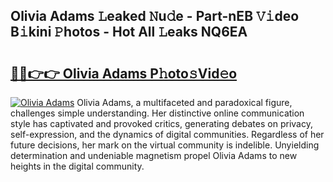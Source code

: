 ## Olivia Adams 𝙻eaked 𝙽u𝚍e - Part-nEB 𝚅𝚒deo B𝚒kini 𝙿hotos - Hot All 𝙻eaks NQ6EA

# <h2><a href="http://ld44t3b.urlbe.top/?page=Olivia+Adams">🔗🔗👉👉 Olivia Adams P𝚑oto𝚜Vid𝚎o</a></h2>

[![Olivia Adams](https://i.imgur.com/eBuTRDB.gif)](http://ld44t3b.urlbe.top/?page=Olivia+Adams)
Olivia Adams, a multifaceted and paradoxical figure, challenges simple understanding. Her distinctive online communication style has captivated and provoked critics, generating debates on privacy, self-expression, and the dynamics of digital communities. Regardless of her future decisions, her mark on the virtual community is indelible. Unyielding determination and undeniable magnetism propel Olivia Adams to new heights in the digital community.
